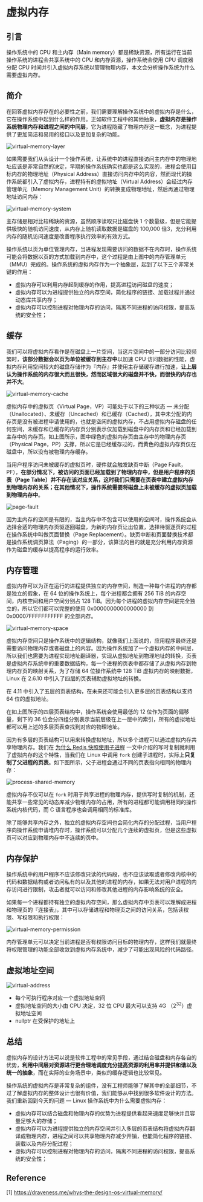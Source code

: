 # 虚拟内存

## 引言

操作系统中的 CPU 和主内存（Main memory）都是稀缺资源，所有运行在当前操作系统的进程会共享系统中的 CPU 和内存资源，操作系统会使用 CPU 调度器分配 CPU 时间并引入虚拟内存系统以管理物理内存，本文会分析操作系统为什么需要虚拟内存。

## 简介

在回答虚拟内存存在的必要性之前，我们需要理解操作系统中的虚拟内存是什么，它在操作系统中起到什么样的作用。正如软件工程中的其他抽象，**虚拟内存是操作系统物理内存和进程之间的中间层**，它为进程隐藏了物理内存这一概念，为进程提供了更加简洁和易用的接口以及更加复杂的功能。

![virtual-memory-layer](./image/virtual-memory-layer.png)

如果需要我们从头设计一个操作系统，让系统中的进程直接访问主内存中的物理地址应该是非常自然的决定，早期的操作系统确实也都是这么实现的，进程会使用目标内存的物理地址（Physical Address）直接访问内存中的内容，然而现代的操作系统都引入了虚拟内存，进程持有的虚拟地址（Virtual Address）会经过内存管理单元（Memory Management Unit）的转换变成物理地址，然后再通过物理地址访问内存：

![virtual-memory-system](./image/virtual-memory-system.png)

主存储是相对比较稀缺的资源，虽然顺序读取只比磁盘快 1 个数量级，但是它能提供极快的随机访问速度，从内存上随机读取数据是磁盘的 100,000 倍3，充分利用内存的随机访问速度是改善程序执行效率的有效方式。

操作系统以页为单位管理内存，当进程发现需要访问的数据不在内存时，操作系统可能会将数据以页的方式加载到内存中，这个过程是由上图中的内存管理单元（MMU）完成的。操作系统的虚拟内存作为一个抽象层，起到了以下三个非常关键的作用：

- 虚拟内存可以利用内存起到缓存的作用，提高进程访问磁盘的速度；
- 虚拟内存可以为进程提供独立的内存空间，简化程序的链接、加载过程并通过动态库共享内存；
- 虚拟内存可以控制进程对物理内存的访问，隔离不同进程的访问权限，提高系统的安全性；

## 缓存

我们可以将虚拟内存看作是在磁盘上一片空间，当这片空间中的一部分访问比较频繁时，**该部分数据会以页为单位被缓存到主存中**以加速 CPU 访问数据的性能，虚拟内存利用空间较大的磁盘存储作为『内存』并使用主存储缓存进行加速，**让上层认为操作系统的内存很大而且很快，然而区域很大的磁盘并不快，而很快的内存也并不大**。

![virtual-memory-cache](./image/virtual-memory-cache.png)

虚拟内存中的虚拟页（Virtual Page，VP）可能处于以下的三种状态 — 未分配（Unallocated）、未缓存（Uncached）和已缓存（Cached），其中未分配的内存页是没有被进程申请使用的，也就是空闲的虚拟内存，不占用虚拟内存磁盘的任何空间，未缓存和已缓存的内存页分别表示仅加载到磁盘中的内存页和已经加载到主存中的内存页。如上图所示，图中绿色的虚拟内存页由主存中的物理内存页（Physical Page，PP）支撑，所以它是已经缓存过的，而黄色的虚拟内存页仅在磁盘中，所以没有被物理内存缓存。

当用户程序访问未被缓存的虚拟页时，硬件就会触发缺页中断（Page Fault，PF），**在部分情况下，被访问的页面已经加载到了物理内存中，但是用户程序的页表（Page Table）并不存在该对应关系，这时我们只需要在页表中建立虚拟内存到物理内存的关系；在其他情况下，操作系统需要将磁盘上未被缓存的虚拟页加载到物理内存中**。

![page-fault](./image/page-fault.png)

因为主内存的空间是有限的，当主内存中不包含可以使用的空间时，操作系统会从选择合适的物理内存页驱逐回磁盘，为新的内存页让出位置，选择待驱逐页的过程在操作系统中叫做页面替换（Page Replacement）。缺页中断和页面替换技术都是操作系统调页算法（Paging）的一部分，该算法的目的就是充分利用内存资源作为磁盘的缓存以提高程序的运行效率。

## 内存管理

虚拟内存可以为正在运行的进程提供独立的内存空间，制造一种每个进程的内存都是独立的假象，在 64 位的操作系统上，每个进程都会拥有 256 TiB 的内存空间，内核空间和用户空间分别占 128 TiB。因为每个进程的虚拟内存空间是完全独立的，所以它们都可以完整的使用 0x0000000000000000 到 0x00007FFFFFFFFFFF 的全部内存。

![virtual-memory-space](./image/virtual-memory-space.png)

虚拟内存空间只是操作系统中的逻辑结构，就像我们上面说的，应用程序最终还是需要访问物理内存或者磁盘上的内容。因为操作系统加了一个虚拟内存的中间层，所以我们也需要为进程实现地址翻译器，实现从虚拟地址到物理地址的转换，页表是虚拟内存系统中的重要数据结构，每一个进程的页表中都存储了从虚拟内存到物理内存页的映射关系，为了存储 64 位操作系统中 128 TiB 虚拟内存的映射数据，Linux 在 2.6.10 中引入了四层的页表辅助虚拟地址的转换。

在 4.11 中引入了五层的页表结构，在未来还可能会引入更多层的页表结构以支持 64 位的虚拟地址。

在如上图所示的四层页表结构中，操作系统会使用最低的 12 位作为页面的偏移量，剩下的 36 位会分四组分别表示当前层级在上一层中的索引，所有的虚拟地址都可以用上述的多层页表查找到对应的物理地址。

因为有多层的页表结构可以用来转换虚拟地址，所以多个进程可以通过虚拟内存共享物理内存。我们在 [为什么 Redis 快照使用子进程](https://draveness.me/whys-the-design-redis-bgsave-fork/) 一文中介绍的写时复制就利用了虚拟内存的这个特性，当我们在 Linux 中调用 `fork` 创建子进程时，实际上**只复制了父进程的页表**。如下图所示，父子进程会通过不同的页表指向相同的物理内存：

![process-shared-memory](./image/process-shared-memory.png)

虚拟内存不仅可以在 `fork` 时用于共享进程的物理内存，提供写时复制的机制，还能共享一些常见的动态库减少物理内存的占用，所有的进程都可能调用相同的操作系统内核代码，而 C 语言程序也会调用相同的标准库。

除了能够共享内存之外，独立的虚拟内存空间也会简化内存的分配过程，当用户程序向操作系统申请堆内存时，操作系统可以分配几个连续的虚拟页，但是这些虚拟页可以对应到物理内存中不连续的页中。

## 内存保护

操作系统中的用户程序不应该修改只读的代码段，也不应该读取或者修改内核中的代码和数据结构或者访问私有的以及其他的进程的内存，如果无法对用户进程的内存访问进行限制，攻击者就可以访问和修改其他进程的内存影响系统的安全。

如果每一个进程都持有独立的虚拟内存空间，那么虚拟内存中页表可以理解成进程和物理页的『连接表』，其中可以存储进程和物理页之间的访问关系，包括读权限、写权限和执行权限：

![virtual-memory-permission](./image/virtual-memory-permission.png)

内存管理单元可以决定当前进程是否有权限访问目标的物理内存，这样我们就最终将权限管理的功能全部收敛到虚拟内存系统中，减少了可能出现风险的代码路径。

## 虚拟地址空间

![virtual-address](./image/virtual-address.png)

- 每个可执行程序对应一个虚拟地址空间
- 虚拟地址空间的大小由 CPU 决定，32 位 CPU 最大可以支持 4G （$2^{32}$）虚拟地址空间
- nullptr 在受保护的地址上

## 总结

虚拟内存的设计方法可以说是软件工程中的常见手段，通过结合磁盘和内存各自的优势，**利用中间层对资源进行更合理地调度充分提高资源的利用率并提供和谐以及统一的抽象**，而在实际的业务场景中，类似的缓存逻辑也比较常见。

操作系统的虚拟内存是非常复杂的组件，没有工程师能够了解其中的全部细节，不过了解虚拟内存的整体设计也很有价值，我们能够从中找到很多软件设计的方法。我们重新回到今天的问题 — Linux 操作系统中为什么需要虚拟内存：

- 虚拟内存可以结合磁盘和物理内存的优势为进程提供看起来速度足够快并且容量足够大的存储；
- 虚拟内存可以为进程提供独立的内存空间并引入多层的页表结构将虚拟内存翻译成物理内存，进程之间可以共享物理内存减少开销，也能简化程序的链接、装载以及内存分配过程；
- 虚拟内存可以控制进程对物理内存的访问，隔离不同进程的访问权限，提高系统的安全性；

## Reference

[1] <https://draveness.me/whys-the-design-os-virtual-memory/>
